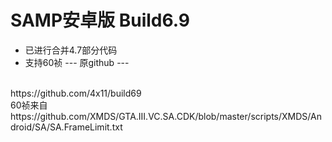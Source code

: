 # SAMP安卓版 Build6.9
* 已进行合并4.7部分代码
* 支持60祯
--- 原github ---
<br/>
https://github.com/4x11/build69
<br/>
60祯来自
<br/>
https://github.com/XMDS/GTA.III.VC.SA.CDK/blob/master/scripts/XMDS/Android/SA/SA.FrameLimit.txt